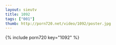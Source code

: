 ```yaml
--- 
layout: sieutv
title: 1092
tags: ["001"]
thumb: http://porn720.net/video/1092/poster.jpg
---
```

{% include porn720 key="1092" %} 
